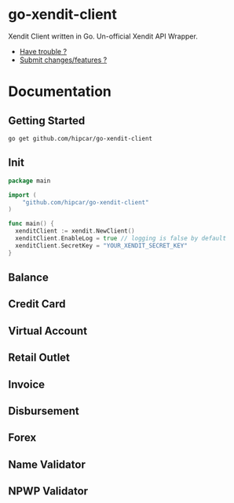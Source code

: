 # go-xendit-client
Xendit Client written in Go. Un-official Xendit API Wrapper. 
- [Have trouble ?](https://github.com/hipcar/go-xendit-client/issues)
- [Submit changes/features ?](https://github.com/hipcar/go-xendit-client/pulls)

Documentation
=============

## Getting Started
```
go get github.com/hipcar/go-xendit-client
```

## Init
```go
package main

import (
	"github.com/hipcar/go-xendit-client"
)

func main() {
  xenditClient := xendit.NewClient()
  xenditClient.EnableLog = true // logging is false by default
  xenditClient.SecretKey = "YOUR_XENDIT_SECRET_KEY"
}
```

## Balance

## Credit Card

## Virtual Account

## Retail Outlet

## Invoice

## Disbursement

## Forex

## Name Validator

## NPWP Validator

